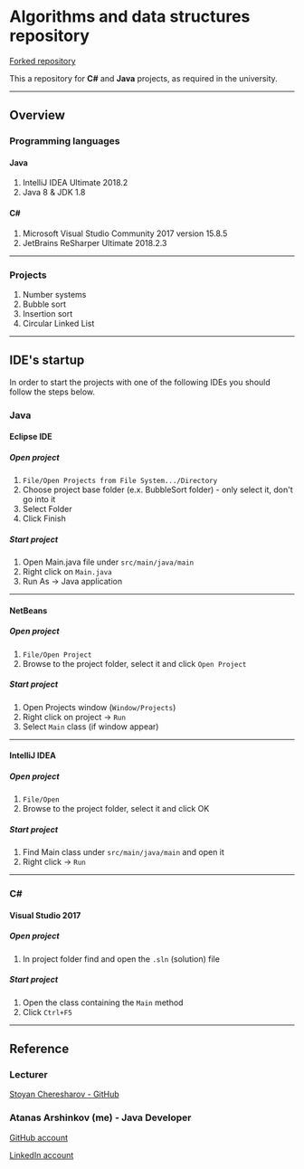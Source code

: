 # Algorithms and data structures repository

[Forked repository](https://github.com/wingman007/ADS2018Informatics)

This a repository for __C#__ and __Java__ projects, as required in the university.

___

## Overview 

### Programming languages

#### Java

1. IntelliJ IDEA Ultimate 2018.2
2. Java 8 & JDK 1.8

#### C#

1. Microsoft Visual Studio Community 2017 version 15.8.5
2. JetBrains ReSharper Ultimate 2018.2.3

___

### Projects

1. Number systems
2. Bubble sort
3. Insertion sort
4. Circular Linked List

___

## IDE's startup

In order to start the projects with one of the following IDEs you should follow the steps below.

### Java

#### Eclipse IDE

##### Open project

1. `File/Open Projects from File System.../Directory`
2. Choose project base folder (e.x. BubbleSort folder) - only select it, don't go into it
3. Select Folder
4. Click Finish

##### Start project

1. Open Main.java file under `src/main/java/main`
2. Right click on `Main.java`
3. Run As -> Java application

___

#### NetBeans

##### Open project

1. `File/Open Project`
2. Browse to the project folder, select it and click `Open Project`

##### Start project

1. Open Projects window (`Window/Projects`)
2. Right click on project -> `Run`
3. Select `Main` class (if window appear)

___

#### IntelliJ IDEA

##### Open project

1. `File/Open`
2. Browse to the project folder, select it and click OK

##### Start project

1. Find Main class under `src/main/java/main` and open it
2. Right click -> `Run`

___

### C#

#### Visual Studio 2017

##### Open project

1. In project folder find and open the `.sln` (solution) file

##### Start project

1. Open the class containing the `Main` method
2. Click `Ctrl+F5`

___

## Reference

### Lecturer

[Stoyan Cheresharov - GitHub](https://github.com/wingman007)

### Atanas Arshinkov (me) - Java Developer

[GitHub account](https://www.github.com/aarshinkov)

[LinkedIn account](https://www.linkedin.com/in/atanas-arshinkov)
